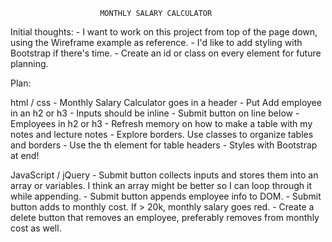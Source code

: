                         MONTHLY SALARY CALCULATOR
Initial thoughts:
    - I want to work on this project from top of the page down, using the Wireframe example as reference.
    - I'd like to add styling with Bootstrap if there's time.
    - Create an id or class on every element for future planning.

Plan: 

html / css
    - Monthly Salary Calculator goes in a header
    - Put Add employee in an h2 or h3
    - Inputs should be inline
    - Submit button on line below
    - Employees in h2 or h3
    - Refresh memory on how to make a table with my notes and lecture notes
    - Explore borders. Use classes to organize tables and borders
    - Use the th element for table headers
    - Styles with Bootstrap at end!

JavaScript / jQuery
    - Submit button collects inputs and stores them into an array or variables. I think an array might be better so I can loop through it while appending.
    - Submit button appends employee info to DOM.
    - Submit button adds to monthly cost. If > 20k, monthly salary goes red.
    - Create a delete button that removes an employee, preferably removes from monthly cost as well.